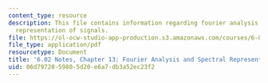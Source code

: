 ```yaml
---
content_type: resource
description: This file contains information regarding fourier analysis and spectral
  representation of signals.
file: https://ol-ocw-studio-app-production.s3.amazonaws.com/courses/6-02-introduction-to-eecs-ii-digital-communication-systems-fall-2012/06d7972059805d20e6a7db3a52ec23f2_MIT6_02F12_chap13.pdf
file_type: application/pdf
resourcetype: Document
title: '6.02 Notes, Chapter 13: Fourier Analysis and Spectral Representation of Signals'
uid: 06d79720-5980-5d20-e6a7-db3a52ec23f2
---
```

